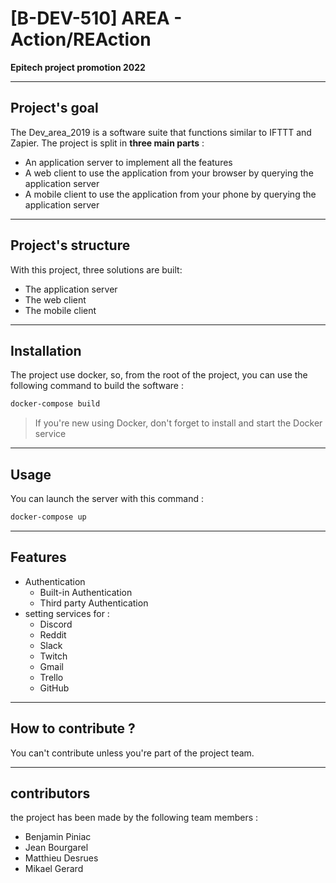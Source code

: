# [B-DEV-510] AREA - Action/REAction

**Epitech project promotion 2022**

----------------------
Project's goal
----------------------

The Dev_area_2019 is a software suite that functions similar to IFTTT and Zapier. The project is split in
__three main parts__ :

* An application server to implement all the features
* A web client to use the application from your browser by querying the application server
* A mobile client to use the application from your phone by querying the application server

----------------------
Project's structure
----------------------
With this project, three solutions are built:
 - The application server
 - The web client
 - The mobile client

----------------------
Installation
----------------------
The project use docker, so, from the root of the project, you can use the following command to build the software :

```bash
docker-compose build
```

>If you're new using Docker, don't forget to install and start the Docker service

----------------------
Usage
----------------------

You can launch the server with this command :

```bash
docker-compose up
```

----------------------
Features
----------------------
* Authentication
    * Built-in Authentication
    * Third party Authentication
* setting services for :
    * Discord
    * Reddit
    * Slack
    * Twitch
    * Gmail
    * Trello
    * GitHub

----------------------
How to contribute ?
----------------------

You can't contribute unless you're part of the project team.

----------------------
contributors
----------------------

the project has been made by the following team members :

* Benjamin Piniac
* Jean Bourgarel
* Matthieu Desrues
* Mikael Gerard